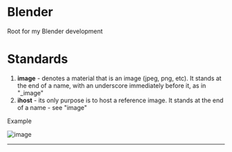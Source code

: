 # Blender
Root for my Blender development

# Standards

1. **image** - denotes a material that is an image (jpeg, png, etc). It stands at the end of a name, with an underscore immediately before it, as in "_image"  
1. **ihost** - its only purpose is to host a reference image. It stands at the end of a name - see "image"  

Example

![image](https://user-images.githubusercontent.com/11707983/193340860-c8036614-8631-45ba-9a9b-378eb1f3ada9.png)

<hr/>

